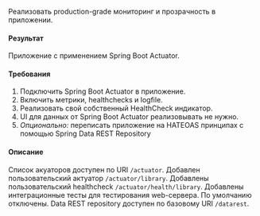 Реализовать production-grade мониторинг и прозрачность в приложении.

#### Результат

Приложение с применением Spring Boot Actuator.

#### Требования

1. Подключить Spring Boot Actuator в приложение.
2. Включить метрики, healthchecks и logfile.
3. Реализовать свой собственный HealthCheck индикатор.
4. UI для данных от Spring Boot Actuator реализовывать не нужно.
5. *Опционально:* переписать приложение на HATEOAS принципах с помощью Spring Data REST Repository

#### Описание

Список акуаторов доступен по URI `/actuator`.
Добавлен пользовательский актуатор `/actuator/library`.
Добавлены пользовательский healthcheck `/actuator/health/library`.
Добавлены интеграционные тесты для тестирования web-сервера. По умолчанию отключены.
Data REST repository доступен по базовому URI `/datarest`.
